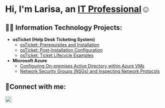 <h1>Hi, I'm Larisa, an <a href="https://linkedin.com/in/Josh">IT Professional</a>☺</h1>

<h2>👨‍💻 Information Technology Projects:</h2>

- <b>osTicket (Help Desk Ticketing System)</b>
  - [osTicket: Prerequisites and Installation](https://github.com/LarisantosIT/osticket-prereqs)
  - [osTicket: Post-Installation Configuration](https://github.com/LarisantosIT/post-install-config)
  - [osTicket: Ticket Lifecycle Examples](https://github.com/LarisantosIT/ticket-lifecycle)
- <b>Microsoft Azure</b>
  - [Configuring On-premises Active Directory within Azure VMs](https://github.com/LarisantosIT/configure-ad)
  - [Network Security Groups (NSGs) and Inspecting Network Protocols](https://github.com/LarisantosIT/azure-network-protocols)

<h2>🤳Connect with me:</h2>

[<img align="left" alt="Josh | LinkedIn" width="22px" src="https://cdn.jsdelivr.net/npm/simple-icons@v3/icons/linkedin.svg" />][linkedin]

[linkedin]: https://linkedin.com/in/Josh
